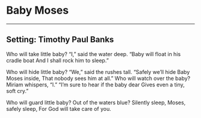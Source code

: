 # Baby Moses

***

## Setting: Timothy Paul Banks

Who will take little baby?
“I,” said the water deep.
“Baby will float in his cradle boat
And I shall rock him to sleep.”

Who will hide little baby?
“We,” said the rushes tall.
“Safely we’ll hide Baby Moses inside,
That nobody sees him at all.”
Who will watch over the baby?
Miriam whispers, “I.”
“I’m sure to hear if the baby dear
Gives even a tiny, soft cry.”

Who will guard little baby?
Out of the waters blue?
Silently sleep, Moses, safely sleep,
For God will take care of you.